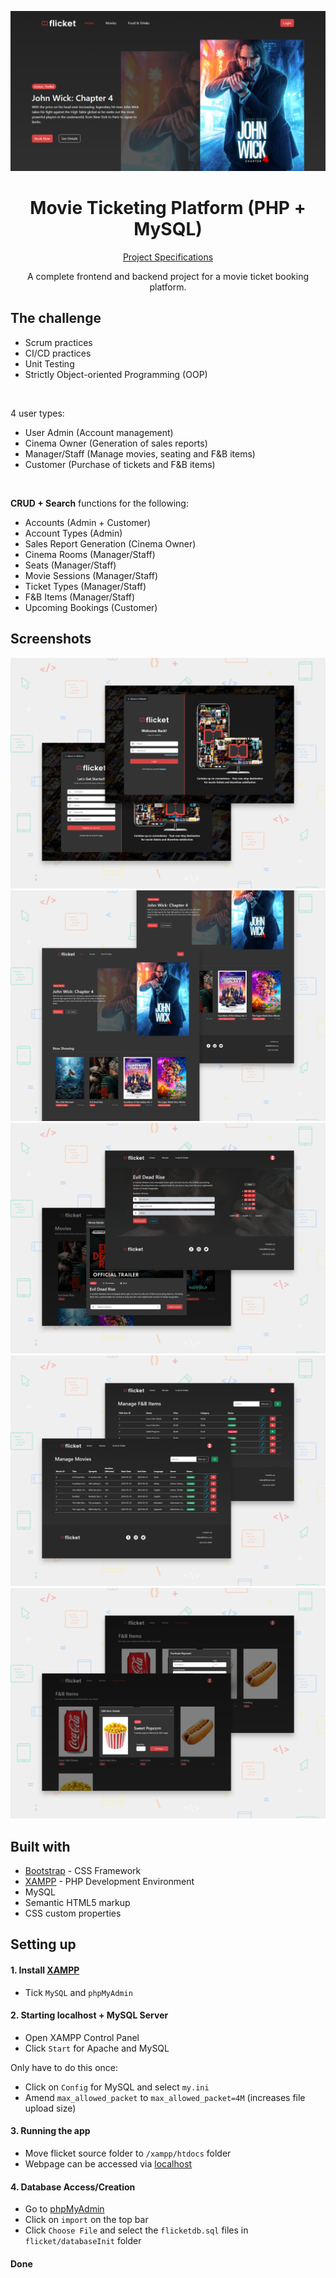 ![preview](./screenshots/preview.png)

<h1 align="center">Movie Ticketing Platform (PHP + MySQL)</h1>

<div align="center">

[Project Specifications](./Specifications.pdf)

A complete frontend and backend project for a movie ticket booking platform.

</div>

## The challenge

- Scrum practices
- CI/CD practices
- Unit Testing
- Strictly Object-oriented Programming (OOP)

</br>

4 user types:
- User Admin (Account management)
- Cinema Owner (Generation of sales reports)
- Manager/Staff (Manage movies, seating and F&B items)
- Customer (Purchase of tickets and F&B items)

</br>

<b>CRUD + Search</b> functions for the following:
- Accounts (Admin + Customer)
- Account Types (Admin)
- Sales Report Generation (Cinema Owner)
- Cinema Rooms (Manager/Staff)
- Seats (Manager/Staff)
- Movie Sessions (Manager/Staff)
- Ticket Types (Manager/Staff)
- F&B Items (Manager/Staff)
- Upcoming Bookings (Customer)

## Screenshots

![desktop1](./screenshots/desktop1.png)
![desktop2](./screenshots/desktop2.png)
![desktop3](./screenshots/desktop3.png)
![desktop4](./screenshots/desktop4.png)
![desktop5](./screenshots/desktop5.png)

## Built with

- [Bootstrap](https://getbootstrap.com/) - CSS Framework
- [XAMPP](https://www.apachefriends.org/) - PHP Development Environment
- MySQL
- Semantic HTML5 markup
- CSS custom properties

## Setting up

#### 1. Install [XAMPP](https://www.apachefriends.org/download.html)
- Tick `MySQL` and `phpMyAdmin`

#### 2. Starting localhost + MySQL Server
- Open XAMPP Control Panel
- Click `Start` for Apache and MySQL

Only have to do this once:
- Click on `Config` for MySQL and select `my.ini`
- Amend `max_allowed_packet` to `max_allowed_packet=4M` (increases file upload size)

#### 3. Running the app
- Move flicket source folder to `/xampp/htdocs` folder
- Webpage can be accessed via [localhost](http://localhost/flicket/)

#### 4. Database Access/Creation
- Go to [phpMyAdmin](http://localhost/phpmyadmin/)
- Click on `import` on the top bar
- Click `Choose File` and select the `flicketdb.sql` files in `flicket/databaseInit` folder

#### Done